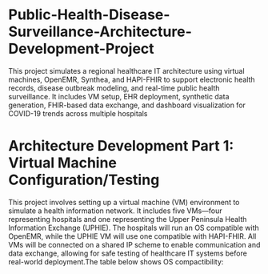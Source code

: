 # Public-Health-Disease-Surveillance-Architecture-Development-Project
This project simulates a regional healthcare IT architecture using virtual machines, OpenEMR, Synthea, and HAPI-FHIR to support electronic health records, disease outbreak modeling, and real-time public health surveillance. It includes VM setup, EHR deployment, synthetic data generation, FHIR-based data exchange, and dashboard visualization for COVID-19 trends across multiple hospitals
# Architecture Development Part 1: Virtual Machine Configuration/Testing
This project involves setting up a virtual machine (VM) environment to simulate a health information network. It includes five VMs—four representing hospitals and one representing the Upper Peninsula Health Information Exchange (UPHIE). The hospitals will run an OS compatible with OpenEMR, while the UPHIE VM will use one compatible with HAPI-FHIR. All VMs will be connected on a shared IP scheme to enable communication and data exchange, allowing for safe testing of healthcare IT systems before real-world deployment.The table below shows OS compactibility:

